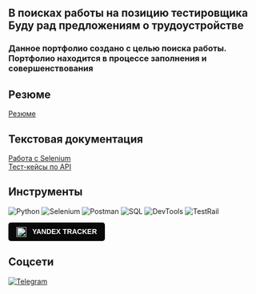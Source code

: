 <h2><strong>В поисках работы на позицию тестировщика <br> Буду рад предложениям о трудоустройстве</strong></h2>

<h3><strong>Данное портфолио создано с целью поиска работы. Портфолио находится в процессе заполнения и совершенствования</strong></h3>

## Резюме
[Резюме](https://drive.google.com/file/d/1RXz0K80b_vc0esu8pt4qSyIwgiwmcYei/view?usp=sharing)

## Текстовая документация
[Работа с Selenium](https://github.com/MkhitaryanAshot23/test_repository) <br> 
[Тест-кейсы по API](https://docs.google.com/spreadsheets/d/1bvbh97i3XHyfhB9O0HYcAWRfGisXpwyy-GRBG0-Adog/edit?usp=sharing)

## Инструменты
![Python](https://img.shields.io/badge/-Python-090909?style=for-the-badge&logo=python&logoColor=3776AB)
![Selenium](https://img.shields.io/badge/-Selenium-090909?style=for-the-badge&logo=selenium&logoColor=43B02A)
![Postman](https://img.shields.io/badge/-Postman-090909?style=for-the-badge&logo=postman&logoColor=FF6C37)
![SQL](https://img.shields.io/badge/-SQL-090909?style=for-the-badge&logo=mysql&logoColor=FFFFFF)
![DevTools](https://img.shields.io/badge/-DevTools-090909?style=for-the-badge&logo=google-chrome&logoColor=4285F4)
![TestRail](https://img.shields.io/badge/-TestRail-090909?style=for-the-badge&logo=testrail&logoColor=E7B400)
<div style="display: inline-block; background-color: #090909; padding: 8px 16px; border-radius: 5px; color: #FFFFFF; font-family: Arial, sans-serif; font-size: 14px; font-weight: bold; line-height: 20px; vertical-align: middle;">
  <img src="https://upload.wikimedia.org/wikipedia/commons/thumb/f/f3/Logo_Yandex_Tracker_2021.svg/1200px-Logo_Yandex_Tracker_2021.svg.png" alt="Yandex Tracker Logo" style="height: 20px; margin-right: 8px; vertical-align: middle;">
  YANDEX TRACKER
</div>

## Соцсети
[![Telegram](https://img.shields.io/badge/-Telegram-2CA5E0?style=for-the-badge&logo=telegram&logoColor=white)](https://t.me/+79059813723)
